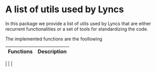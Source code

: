 # A list of utils used by Lyncs

In this package we provide a list of utils used by Lyncs that are either recurrent functionalities
or a set of tools for standardizing the code.

The implemented functions are the foollowing

| Functions | Description |
| --------- | ----------- |
|
|
|